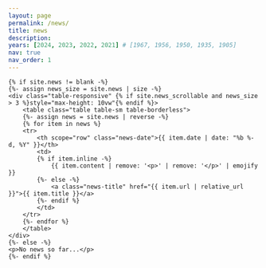 ```yaml
---
layout: page
permalink: /news/
title: news
description: 
years: [2024, 2023, 2022, 2021] # [1967, 1956, 1950, 1935, 1905]
nav: true
nav_order: 1
---
```

<!-- _pages/news.md -->
<div class="news">

    {% if site.news != blank -%}
    {%- assign news_size = site.news | size -%}
    <div class="table-responsive" {% if site.news_scrollable and news_size > 3 %}style="max-height: 10vw"{% endif %}>
        <table class="table table-sm table-borderless">
        {%- assign news = site.news | reverse -%}
        {% for item in news %}
        <tr>
            <th scope="row" class="news-date">{{ item.date | date: "%b %-d, %Y" }}</th>
            <td>
            {% if item.inline -%}
                {{ item.content | remove: '<p>' | remove: '</p>' | emojify }}
            {%- else -%}
                <a class="news-title" href="{{ item.url | relative_url }}">{{ item.title }}</a>
            {%- endif %}
            </td>
        </tr>
        {%- endfor %}
        </table>
    </div>
    {%- else -%}
    <p>No news so far...</p>
    {%- endif %}

</div>
